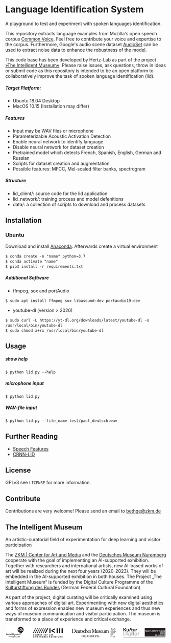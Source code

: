 # Language Identification System
A playground to test and experiment with spoken languages identification. 

This repository extracts language examples from Mozilla's open speech corpus 
[Common Voice](https://commonvoice.mozilla.org/).
Feel free to contribute your voice and expertise to the corpus. Furthermore, Google's audio scene dataset 
[AudioSet](https://research.google.com/audioset/dataset/index.html) 
can be used to extract noise data to enhance the robustness of the model. 
 
This code base has been developed by Hertz-Lab as part of the project [»The Intelligent Museum«](#the-intelligent-museum). 
Please raise issues, ask questions, throw in ideas or submit code as this repository is intended to be an open platform to collaboratively improve the task of spoken language identification (lid).

##### Target Platform:
* Ubuntu 18.04 Desktop
* MacOS 10.15 (Installation may differ)

##### Features
* Input may be WAV files or microphone
* Parameterizable Acoustic Activation Detection
* Enable neural network to identify language
* Disable neural network for dataset creation
* Pretrained model which detects French, Spanish, English, German and Russian
* Scripts for dataset creation and augmentation
* Possible features: MFCC, Mel-scaled filter banks, spectrogram

##### Structure
- lid_client/: source code for the lid application
- lid_network/: training process and model defenitions
- data/: a collection of scripts to download and process datasets

## Installation

### Ubuntu
Download and install [Anaconda](https://www.anaconda.com/products/individual). Afterwards create a virtual environment
```
$ conda create -n "name" python=3.7
$ conda activate "name"
$ pip3 install -r requirements.txt
```

##### Additional Software 
- ffmpeg, sox and portAudio
```
$ sudo apt install ffmpeg sox libasound-dev portaudio19-dev
```
- youtube-dl (version > 2020)
```
$ sudo curl -L https://yt-dl.org/downloads/latest/youtube-dl -o /usr/local/bin/youtube-dl
$ sudo chmod a+rx /usr/local/bin/youtube-dl
```
## Usage
##### show help
```
$ python lid.py --help
```
##### microphone input
```
$ python lid.py
```
##### WAV-file input
```
$ python lid.py --file_name test/paul_deutsch.wav
```

## Further Reading
* [Speech Features](https://haythamfayek.com/2016/04/21/speech-processing-for-machine-learning.html)
* [CRNN-LID](https://github.com/HPI-DeepLearning/crnn-lid)


## License
GPLv3 see `LICENSE` for more information.


## Contribute
Contributions are very welcome!
Please send an email to bethge@zkm.de


## The Intelligent Museum
An artistic-curatorial field of experimentation for deep learning and visitor participation

The [ZKM | Center for Art and Media](https://zkm.de/en) and the [Deutsches Museum Nuremberg](https://www.deutsches-museum.de/en/nuernberg/information/) cooperate with the goal of implementing an AI-supported exhibition. Together with researchers and international artists, new AI-based works of art will be realized during the next four years (2020-2023).  They will be embedded in the AI-supported exhibition in both houses. The Project „The Intelligent Museum“ is funded by the Digital Culture Programme of the [Kulturstiftung des Bundes](https://www.kulturstiftung-des-bundes.de/en) (German Federal Cultural Foundation).

As part of the project, digital curating will be critically examined using various approaches of digital art. Experimenting with new digital aesthetics and forms of expression enables new museum experiences and thus new ways of museum communication and visitor participation. The museum is transformed to a place of experience and critical exchange.

![Logo](media/Logo_ZKM_DMN_KSB.png)